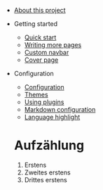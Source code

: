 <!-- _navbar.md -->
* [About this project](about_proejct.md)

* Getting started

  * [Quick start](quickstart.md)
  * [Writing more pages](more-pages.md)
  * [Custom navbar](custom-navbar.md)
  * [Cover page](cover.md)

* Configuration
  * [Configuration](configuration.md)
  * [Themes](themes.md)
  * [Using plugins](plugins.md)
  * [Markdown configuration](markdown.md)
  * [Language highlight](language-highlight.md)
  
  # Aufzählung
  
  1. Erstens
  1. Zweites erstens
  1. Drittes erstens
